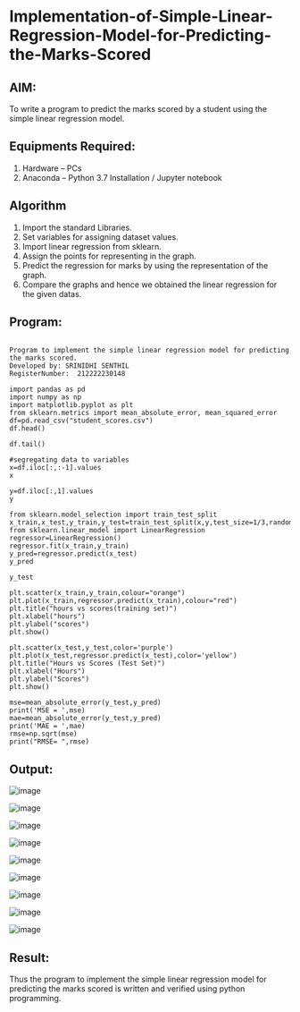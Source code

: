 # Implementation-of-Simple-Linear-Regression-Model-for-Predicting-the-Marks-Scored

## AIM:
To write a program to predict the marks scored by a student using the simple linear regression model.

## Equipments Required:
1. Hardware – PCs
2. Anaconda – Python 3.7 Installation / Jupyter notebook

## Algorithm
1. Import the standard Libraries. 
2. Set variables for assigning dataset values.
3. Import linear regression from sklearn.
4. Assign the points for representing in the graph.
5. Predict the regression for marks by using the representation of the graph.
6.  Compare the graphs and hence we obtained the linear regression for the given datas.

## Program:
```

Program to implement the simple linear regression model for predicting the marks scored.
Developed by: SRINIDHI SENTHIL
RegisterNumber:  212222230148
```
```
import pandas as pd
import numpy as np
import matplotlib.pyplot as plt 
from sklearn.metrics import mean_absolute_error, mean_squared_error
df=pd.read_csv("student_scores.csv")
df.head()
```
```
df.tail()
```
```
#segregating data to variables
x=df.iloc[:,:-1].values
x
```
```
y=df.iloc[:,1].values
y
```
```
from sklearn.model_selection import train_test_split
x_train,x_test,y_train,y_test=train_test_split(x,y,test_size=1/3,random_state=0)
from sklearn.linear_model import LinearRegression
regressor=LinearRegression()
regressor.fit(x_train,y_train)
y_pred=regressor.predict(x_test)
y_pred
```
```
y_test
```
```
plt.scatter(x_train,y_train,colour="orange")
plt.plot(x_train,regressor.predict(x_train),colour="red")
plt.title("hours vs scores(training set)")
plt.xlabel("hours")
plt.ylabel("scores")
plt.show()
```
```
plt.scatter(x_test,y_test,color='purple')
plt.plot(x_test,regressor.predict(x_test),color='yellow')
plt.title("Hours vs Scores (Test Set)")
plt.xlabel("Hours")
plt.ylabel("Scores")
plt.show()
```
```
mse=mean_absolute_error(y_test,y_pred)
print('MSE = ',mse)
mae=mean_absolute_error(y_test,y_pred)
print('MAE = ',mae)
rmse=np.sqrt(mse)
print("RMSE= ",rmse)
```
## Output:
![image](https://github.com/user-attachments/assets/1845f889-5079-4d4f-8241-ae2c1b40783b)

![image](https://github.com/user-attachments/assets/698a5498-9af2-4a20-be72-10ef781d3507)

![image](https://github.com/user-attachments/assets/b808ef52-3dd9-4fbc-979b-e1c49fdb7372)

![image](https://github.com/user-attachments/assets/c00df820-cdf3-40a8-b5c6-21a012a5b679)

![image](https://github.com/user-attachments/assets/2c9c548d-18ce-4baa-a834-dae5213c152f)

![image](https://github.com/user-attachments/assets/4aa91477-cff9-491f-9ce3-63aa821199a9)

![image](https://github.com/user-attachments/assets/6f61873f-024b-46a4-897b-0a8fd2eb3a5e)

![image](https://github.com/user-attachments/assets/2373041c-bbd1-46a0-ac2f-3780f7548972)

![image](https://github.com/user-attachments/assets/b6042cd3-87d8-4ed2-8e54-c79c6056a95f)





## Result:
Thus the program to implement the simple linear regression model for predicting the marks scored is written and verified using python programming.
